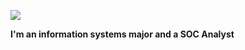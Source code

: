 <a href="https://www.linkedin.com/in/ermelton/"><img src="https://img.shields.io/badge/LinkedIn-blue?logo=linkedin&logoColor=white&style=for-the-badge"></img></a>

<p style="align-text: center; font-weight: bold;">I'm an information systems major and a SOC Analyst</p>
